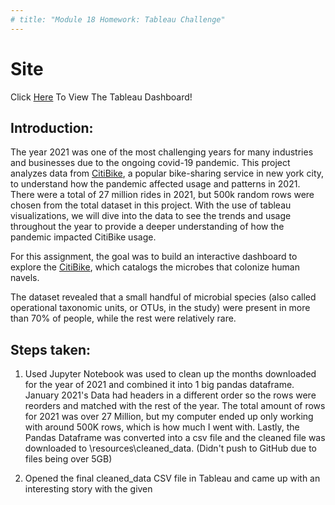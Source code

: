 ```yaml
---
# title: "Module 18 Homework: Tableau Challenge"
---
```


# Site
Click [Here](https://kaludii.github.io/tableau-challenge/ "Here") To View The Tableau Dashboard!

## Introduction:

The year 2021 was one of the most challenging years for many industries and businesses due to the ongoing covid-19 pandemic. This project analyzes data from [CitiBike](https://www.citibikenyc.com/system-data), a popular bike-sharing service in new york city, to understand how the pandemic affected usage and patterns in 2021. There were a total of 27 million rides in 2021, but 500k random rows were chosen from the total dataset in this project. With the use of tableau visualizations, we will dive into the data to see the trends and usage throughout the year to provide a deeper understanding of how the pandemic impacted CitiBike usage.

For this assignment, the goal was to build an interactive dashboard to explore the [CitiBike](https://www.citibikenyc.com/system-data), which catalogs the microbes that colonize human navels.

The dataset revealed that a small handful of microbial species (also called operational taxonomic units, or OTUs, in the study) were present in more than 70% of people, while the rest were relatively rare.

## Steps taken:

1. Used Jupyter Notebook was used to clean up the months downloaded for the year of 2021 and combined it into 1 big pandas dataframe. January 2021's Data had headers in a different order so the rows were reorders and matched with the rest of the year. The total amount of rows for 2021 was over 27 Million, but my computer ended up only working with around 500K rows, which is how much I went with. Lastly, the Pandas Dataframe was converted into a csv file and the cleaned file was downloaded to \resources\cleaned_data. (Didn't push to GitHub due to files being over 5GB)

2. Opened the final cleaned_data CSV file in Tableau and came up with an interesting story with the given
